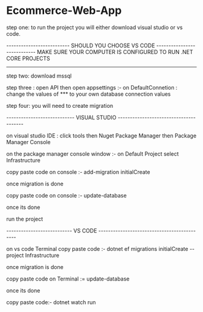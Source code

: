 # Ecommerce-Web-App 
 step one: to run the project you will either download visual studio or vs code.
 
  -------------------------- SHOULD YOU CHOOSE VS CODE ----------------------------
    MAKE SURE YOUR COMPUTER IS CONFIGURED TO RUN .NET CORE PROJECTS   
  ---------------- ----------------------------------------------------------------
 
 step two: download mssql 
 
 step three : open API then open appsettings :- on DefaultConnetion :  change the values of *** to your own database connection values
 
 step four: you will need to create migration 
 
 ---------------------------- VISUAL STUDIO ---------------------------------------
 
 on visual studio IDE : click tools then Nuget Package Manager then Package Manager Console 

 on the package manager console window  :- on Default Project select Infrastructure
 
 copy paste code on console :- add-migration initialCreate
 
 once migration is done 
 
 copy paste code on console :- update-database 
 
 once its done 
 
 run the project 
 
 --------------------------- VS CODE --------------------------------------------
 
 on vs code Terminal copy paste code :- dotnet ef migrations initialCreate --project Infrastructure
 
 once migration is done 
 
 copy paste code on Terminal := update-database 
 
 once its done 
 
 copy paste code:- dotnet watch run 

